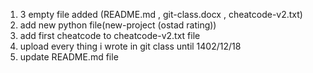 1. 3 empty file added (README.md , git-class.docx , cheatcode-v2.txt)
2. add new python file(new-project  (ostad rating))
3. add first cheatcode to cheatcode-v2.txt file 
4. upload every thing i wrote in git class until 1402/12/18
5. update README.md file 